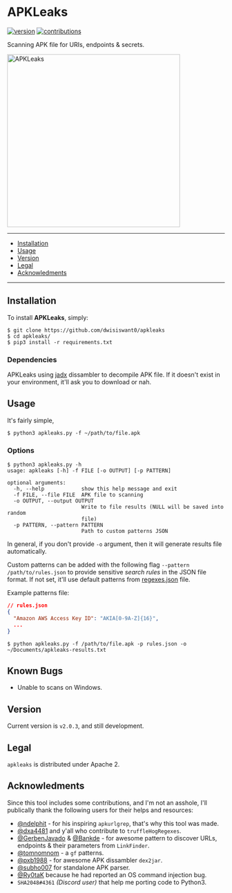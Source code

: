 # APKLeaks
[![version](https://badge.fury.io/gh/dwisiswant0%2fapkleaks.svg)](https://badge.fury.io/gh/dwisiswant0%2fapkleaks.svg)
[![contributions](https://img.shields.io/badge/contributions-welcome-brightgreen.svg?style=flat)](https://github.com/dwisiswant0/apkleaks/issues)

Scanning APK file for URIs, endpoints & secrets.

<img src="https://user-images.githubusercontent.com/25837540/109905459-6934a900-7cd1-11eb-8e38-d43f5c9cb696.png" alt="APKLeaks" height="400">

---

- [Installation](#installation)
- [Usage](#usage)
- [Version](#version)
- [Legal](#legal)
- [Acknowledments](#credits-and-thanks)

---

## Installation

To install **APKLeaks**, simply:

```
$ git clone https://github.com/dwisiswant0/apkleaks
$ cd apkleaks/
$ pip3 install -r requirements.txt
```

### Dependencies

APKLeaks using [jadx](https://github.com/skylot/jadx) dissambler to decompile APK file. If it doesn't exist in your environment, it'll ask you to download or nah.

## Usage

It's fairly simple,
```
$ python3 apkleaks.py -f ~/path/to/file.apk
```

### Options

```console
$ python3 apkleaks.py -h
usage: apkleaks [-h] -f FILE [-o OUTPUT] [-p PATTERN]

optional arguments:
  -h, --help            show this help message and exit
  -f FILE, --file FILE  APK file to scanning
  -o OUTPUT, --output OUTPUT
                        Write to file results (NULL will be saved into random
                        file)
  -p PATTERN, --pattern PATTERN
                        Path to custom patterns JSON
```

In general, if you don't provide `-o` argument, then it will generate results file automatically.

Custom patterns can be added with the following flag `--pattern /path/to/rules.json` to provide sensitive _search rules_ in the JSON file format. If not set, it'll use default patterns from [regexes.json](https://github.com/dwisiswant0/apkleaks/blob/master/config/regexes.json) file.

Example patterns file:

```json
// rules.json
{
  "Amazon AWS Access Key ID": "AKIA[0-9A-Z]{16}",
  ...
}
```

```
$ python apkleaks.py -f /path/to/file.apk -p rules.json -o ~/Documents/apkleaks-results.txt
```

## Known Bugs

- Unable to scans on Windows.

## Version

Current version is `v2.0.3`, and still development.

## Legal

`apkleaks` is distributed under Apache 2.

## Acknowledments

Since this tool includes some contributions, and I'm not an asshole, I'll publically thank the following users for their helps and resources:

- [@ndelphit](https://github.com/ndelphit) - for his inspiring `apkurlgrep`, that's why this tool was made.
- [@dxa4481](https://github.com/dxa4481) and y'all who contribute to `truffleHogRegexes`.
- [@GerbenJavado](https://github.com/GerbenJavado) & [@Bankde](https://github.com/Bankde) - for awesome pattern to discover URLs, endpoints & their parameters from `LinkFinder`.
- [@tomnomnom](https://github.com/tomnomnom/gf) - a `gf` patterns.
- [@pxb1988](https://github.com/pxb1988) - for awesome APK dissambler `dex2jar`.
- [@subho007](https://github.com/ph4r05) for standalone APK parser.
- [@Ry0taK](https://github.com/Ry0taK) because he had reported an OS command injection bug. <!-- TODO: Hyperlink to security advisory -->
- `SHA2048#4361` _(Discord user)_ that help me porting code to Python3.